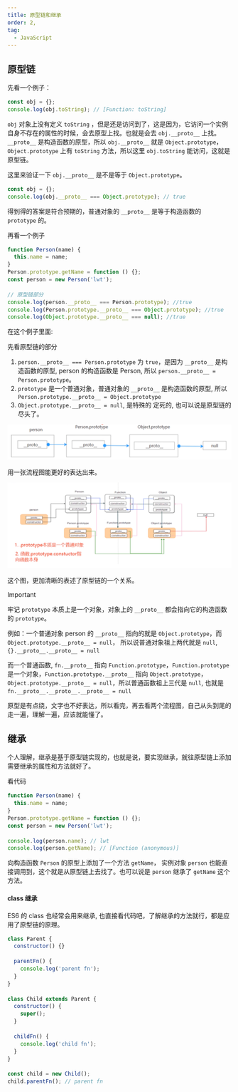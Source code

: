 ```yaml
---
title: 原型链和继承
order: 2,
tag:
  - JavaScript
---
```


## 原型链

先看一个例子：

```javascript
const obj = {};
console.log(obj.toString); // [Function: toString]
```

`obj` 对象上没有定义 `toString` ，但是还是访问到了，这是因为，它访问一个实例自身不存在的属性的时候，会去原型上找。也就是会去 `obj.__proto__` 上找。`__proto__` 是构造函数的原型，所以 `obj.__proto__` 就是 `Object.prototype`，`Object.prototype` 上有 `toString` 方法，所以这里 `obj.toString` 能访问，这就是原型链。

这里来验证一下 `obj.__proto__` 是不是等于 `Object.prototype`。

```javascript
const obj = {};
console.log(obj.__proto__ === Object.prototype); // true
```

得到得的答案是符合预期的，普通对象的 `__proto__` 是等于构造函数的 `prototype` 的。

再看一个例子

```javascript
function Person(name) {
  this.name = name;
}
Person.prototype.getName = function () {};
const person = new Person('lwt');

// 原型链部分
console.log(person.__proto__ === Person.prototype); //true
console.log(Person.prototype.__proto__ === Object.prototype); //true
console.log(Object.prototype.__proto__ === null); //true
```

在这个例子里面:

先看原型链的部分

1. `person.__proto__ === Person.prototype` 为 `true`，是因为 `__proto__` 是构造函数的原型, person 的构造函数是 Person, 所以 `person.__proto__ = Person.prototype`。
2. `prototype` 是一个普通对象，普通对象的 `__proto__` 是构造函数的原型, 所以 `Person.prototype.__proto__ = Object.prototype`
3. `Object.prototype.__proto__ = null`, 是特殊的 定死的, 也可以说是原型链的尽头了。

![](images/proto1.png)

用一张流程图能更好的表达出来。

![](images/proto2.png)

这个图，更加清晰的表述了原型链的一个关系。

> [!important]
> 牢记 `prototype` 本质上是一个对象，对象上的 `__proto__` 都会指向它的构造函数的 `prototype`。

例如：一个普通对象 person 的 `__proto__` 指向的就是 `Object.prototype`，而 `Object.prototype.__proto__ = null`， 所以说普通对象祖上两代就是 `null`, `{}.__proto__.__proto__ = null`

而一个普通函数, `fn.__proto__` 指向 `Function.prototype`，`Function.prototype`是一个对象，`Function.prototype.__proto__` 指向 `Object.prototype`，`Object.prototype.__proto__ = null`，所以普通函数祖上三代是 `null`, 也就是 `fn.__proto__.__proto__.__proto__ = null`

原型是有点绕，文字也不好表达，所以看完，再去看两个流程图，自己从头到尾的走一遍，理解一遍，应该就能懂了。

## 继承

个人理解，继承是基于原型链实现的，也就是说，要实现继承，就往原型链上添加需要继承的属性和方法就好了。

看代码

```javascript
function Person(name) {
  this.name = name;
}
Person.prototype.getName = function () {};
const person = new Person('lwt');

console.log(person.name); // lwt
console.log(person.getName); // [Function (anonymous)]
```

向构造函数 `Person` 的原型上添加了一个方法 `getName`， 实例对象 `person` 也能直接调用到，这个就是从原型链上去找了。也可以说是 `person` 继承了 `getName` 这个方法。

#### class 继承

ES6 的 class 也经常会用来继承, 也直接看代码吧，了解继承的方法就行，都是应用了原型链的原理。

```javascript
class Parent {
  constructor() {}

  parentFn() {
    console.log('parent fn');
  }
}

class Child extends Parent {
  constructor() {
    super();
  }

  childFn() {
    console.log('child fn');
  }
}

const child = new Child();
child.parentFn(); // parent fn
```
